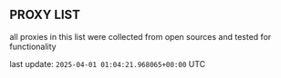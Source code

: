 ## PROXY LIST

all proxies in this list were collected from open sources and tested for functionality

last update: `2025-04-01 01:04:21.968065+00:00` UTC
